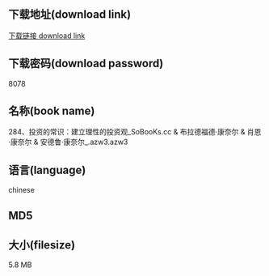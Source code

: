 ## 下载地址(download link)
[下载链接 download link](https://tutu365.netlify.app/?s=284%E3%80%81%E6%8A%95%E8%B5%84%E7%9A%84%E5%B8%B8%E8%AF%86%EF%BC%9A%E5%BB%BA%E7%AB%8B%E7%90%86%E6%80%A7%E7%9A%84%E6%8A%95%E8%B5%84%E8%A7%82_SoBooKs.cc+%26+%E5%B8%83%E6%8B%89%E5%BE%B7%E7%A6%8F%E5%BE%B7%C2%B7%E5%BA%B7%E5%A5%88%E5%B0%94+%26+%E8%82%96%E6%81%A9%C2%B7%E5%BA%B7%E5%A5%88%E5%B0%94+%26+%E5%AE%89%E5%BE%B7%E9%B2%81%C2%B7%E5%BA%B7%E5%A5%88%E5%B0%94_.azw3)

## 下载密码(download password)
8078

## 名称(book name)
284、投资的常识：建立理性的投资观_SoBooKs.cc & 布拉德福德·康奈尔 & 肖恩·康奈尔 & 安德鲁·康奈尔_.azw3.azw3

## 语言(language)
chinese

## MD5


## 大小(filesize)
5.8 MB
